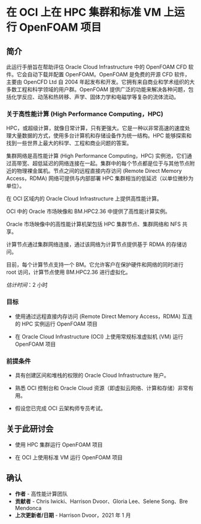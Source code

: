 # 在 OCI 上在 HPC 集群和标准 VM 上运行 OpenFOAM 项目

## 简介

此运行手册旨在帮助评估 Oracle Cloud Infrastructure 中的 OpenFOAM CFD 软件。它会自动下载并配置 OpenFOAM。OpenFOAM 是免费的开源 CFD 软件，主要由 OpenCFD Ltd 自 2004 年起发布和开发。它拥有来自商业和学术组织的大多数工程和科学领域的用户群。OpenFOAM 提供广泛的功能来解决各种问题，包括化学反应、动荡和热转移、声学、固体力学和电磁学等复杂的流体流动。

### 关于高性能计算 (High Performance Computing，HPC)

HPC，或超级计算，就像日常计算，只有更强大。它是一种以非常高速的速度处理大量数据的方式，使用多台计算机和存储设备作为统一结构。HPC 能够探索和找到一些世界上最大的科学、工程和商业问题的答案。

集群网络是高性能计算 (High Performance Computing，HPC) 实例池，它们通过高带宽、超低延迟的网络连接在一起。集群中的每个节点都是位于与其他节点附近的物理裸金属机。节点之间的远程直接内存访问 (Remote Direct Memory Access，RDMA) 网络可提供与内部部署 HPC 集群相当的低延迟（以单位微秒为单位）。

在 OCI 区域内的 Oracle Cloud Infrastructure 上提供高性能计算。

OCI 中的 Oracle 市场映像和 BM.HPC2.36 中提供了高性能计算实例。

Oracle 市场映像中的高性能计算机架包括 HPC 集群节点、集群网络和 NFS 共享。

计算节点通过集群网络连接，通过该网络为计算节点提供基于 RDMA 的存储访问。

目前，每个计算节点支持一个 BM。它允许客户在保护硬件和网络的同时进行 root 访问，计算节点使用 BM.HPC2.36 进行虚拟化。

_估计时间_：2 小时

### 目标

*   使用通过远程直接内存访问 (Remote Direct Memory Access，RDMA) 互连的 HPC 实例运行 OpenFOAM 项目
    
*   在 Oracle Cloud Infrastructure (OCI) 上使用常规标准虚拟机 (VM) 运行 OpenFOAM 项目
    

### 前提条件

*   具有创建区间和堆栈的权限的 Oracle Cloud Infrastructure 账户。
    
*   熟悉 OCI 控制台和 Oracle Cloud 资源（即虚拟云网络、计算和存储）非常有用。
    
*   假设您已完成 OCI 云架构师专员考试。
    

## 关于此研讨会

*   使用 HPC 集群运行 OpenFOAM 项目
    
*   在 OCI 上使用标准 VM 运行 OpenFOAM 项目
    

## 确认

*   **作者** - 高性能计算团队
*   **贡献者** - Chris Iwicki、Harrison Dvoor、Gloria Lee、Selene Song、Bre Mendonca
*   **上次更新者/日期** - Harrison Dvoor，2021 年 1 月
